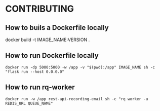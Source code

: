 # CONTRIBUTING

## How to buils a Dockerfile locally 

docker build -t IMAGE_NAME:VERSION .

## How to run Dockerfile locally

```
docker run -dp 5000:5000 -w /app -v "$(pwd):/app" IMAGE_NAME sh -c "flask run --host 0.0.0.0"
```

## How to run rq-worker 

```
docker run -w /app rest-api-recording-email sh -c "rq worker -u REDIS_URL QUEUE_NAME"
```
